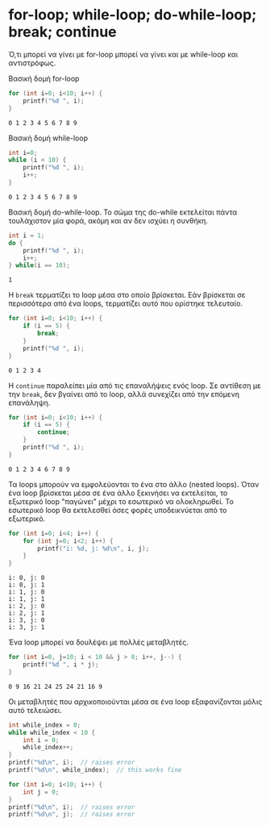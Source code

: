# for-loop; while-loop; do-while-loop; break; continue
Ό,τι μπορεί να γίνει με for-loop μπορεί να γίνει και με while-loop και αντιστρόφως.

Βασική δομή for-loop
```c
for (int i=0; i<10; i++) {
    printf("%d ", i);
}
```
```
0 1 2 3 4 5 6 7 8 9 
```

Βασική δομή while-loop
```c
int i=0;
while (i < 10) {
    printf("%d ", i);
    i++;
}
```
```
0 1 2 3 4 5 6 7 8 9 
```

Βασική δομή do-while-loop. Το σώμα της do-while εκτελείται πάντα τουλάχιστον μία φορά, ακόμη και αν δεν ισχύει η συνθήκη.
```c
int i = 1;
do {
    printf("%d ", i);
    i++;
} while(i == 10);
```
```
1
```

Η `break` τερματίζει το loop μέσα στο οποίο βρίσκεται. Εάν βρίσκεται σε περισσότερα από ένα loops, τερματίζει αυτό που ορίστηκε τελευταίο.
```c
for (int i=0; i<10; i++) {
    if (i == 5) {
        break;
    }
    printf("%d ", i);
}
```
```
0 1 2 3 4 
```

H `continue` παραλείπει μία από τις επαναλήψεις ενός loop. Σε αντίθεση με την `break`, δεν βγαίνει από το loop, αλλά συνεχίζει από την επόμενη επανάληψη.
```c
for (int i=0; i<10; i++) {
    if (i == 5) {
        continue;
    }
    printf("%d ", i);
}
```
```
0 1 2 3 4 6 7 8 9 
```

Τα loops μπορούν να εμφολεύονται το ένα στο άλλο (nested loops). Όταν ένα loop βρίσκεται μέσα σε ένα άλλο ξεκινήσει να εκτελείται, το εξωτερικό loop "παγώνει" μέχρι το εσωτερικό να ολοκληρωθεί. Το εσωτερικό loop θα εκτελεσθεί όσες φορές υποδεικνύεται από το εξωτερικό.
```c
for (int i=0; i<4; i++) {
    for (int j=0; i<2; i++) {
        printf("i: %d, j: %d\n", i, j);
    }
}
```
```
i: 0, j: 0
i: 0, j: 1
i: 1, j: 0
i: 1, j: 1
i: 2, j: 0
i: 2, j: 1
i: 3, j: 0
i: 3, j: 1
```

Ένα loop μπορεί να δουλέψει με πολλές μεταβλητές.
```c
for (int i=0, j=10; i < 10 && j > 0; i++, j--) {
    printf("%d ", i * j);
}
```
```
0 9 16 21 24 25 24 21 16 9
```

Οι μεταβλητές που αρχικοποιούνται μέσα σε ένα loop εξαφανίζονται μόλις αυτό τελειώσει.
```c
int while_index = 0;
while while_index < 10 {
    int i = 0;
    while_index++;
}
printf("%d\n", i);  // raises error
printf("%d\n", while_index);  // this works fine
```
```c
for (int i=0; i<10; i++) {
    int j = 0;
}
printf("%d\n", i);  // raises error
printf("%d\n", j);  // raises error
```
